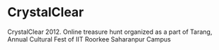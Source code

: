 # CrystalClear
CrystalClear 2012. Online treasure hunt organized as a part of Tarang, Annual Cultural Fest of IIT Roorkee Saharanpur Campus
